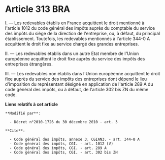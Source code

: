 # Article 313 BRA

I. ― Les redevables établis en France acquittent le droit mentionné à l'article 1012 du code général des impôts auprès du
comptable du service des impôts du siège de la direction de l'entreprise, ou, à défaut, du principal établissement.
Toutefois, les redevables mentionnés à l'article 344-0 A acquittent le droit fixe au service chargé des grandes entreprises. 

II. ― Les redevables établis dans un autre Etat membre de l'Union européenne acquittent le droit fixe auprès du service des
impôts des entreprises étrangères. 

III. ― Les redevables non établis dans l'Union européenne acquittent le droit fixe auprès du service des impôts des
entreprises dont dépend le lieu d'imposition du représentant désigné en application de l'article 289 A du code général des
impôts, ou à défaut, de l'article 302 bis ZN du même code.

**Liens relatifs à cet article**

	**Modifié par**:

	  - Décret n°2010-1726 du 30 décembre 2010 - art. 3

	**Cite**:

	  - Code général des impôts, annexe 3, CGIAN3. - art. 344-0 A
	  - Code général des impôts, CGI. - art. 1012 (V)
	  - Code général des impôts, CGI. - art. 289 A
	  - Code général des impôts, CGI. - art. 302 bis ZN
